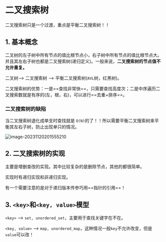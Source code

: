 # 二叉搜索树

二叉搜索树只是一个过渡，重点是平衡二叉搜索树！！

## 1. 基本概念

二叉树的左子树中所有节点的值比根节点小，右子树中所有节点的值比根节点大。并且其左右子树也都是二叉搜索树(递归定义)。一般来说，**二叉搜索树的节点值不允许重复。**

二叉树--> 二叉搜索树 --> 平衡二叉搜索树(`AVL`树，红黑树)。

二叉搜索树的优势：一是==查找非常快==，只需要查找高度次；二是中序遍历二叉搜索数就是有序的(左，根，右)，可以进行==去重+排序==。

### 二叉搜索树的缺陷

当二叉搜索树退化成单支时查找就是 `O(N)`的了！！所以需要平衡二叉搜索树来平衡其左右子树，防止出现单只的情况。

![image-20231120201555210](E:\Note\C++\二叉搜索树.assets\image-20231120201555210.png)

## 2. 二叉搜索树的实现

主要是增删查改的实现。其中比较复杂的是删除节点，其他的都很简单。

实现时有递归实现和非递归实现。

有一个需要注意的是对于递归版本传参巧用==指针的引用==！

## 3.  `<key>`和`<key, value>`模型

`<key>` --> `set, unordered_set`，主要用于查找关键字在不在。

`<key, value>` --> `map, unordered_map`，这种情况一般`key`不允许改变，但是`value`可以改！

